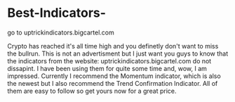 # Best-Indicators-
go to uptrickindicators.bigcartel.com

Crypto has reached it's all time high and you definetly don't want to miss the bullrun. This is not an advertisment but I just want you guys to know that the indicators from the website: uptrickindicators.bigcartel.com  do not dissapint. I have been using them for quite some time and, wow, I am impressed. Currently I recommend the Momentum indicator, which is also the newest but I also recommend the Trend Confirmation Indicator. All of them are easy to follow so get yours now for a great price. 

